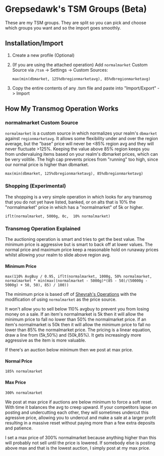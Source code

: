 # Grepsedawk's TSM Groups (Beta)

These are my TSM groups. They are split so you can pick and choose which groups you want and so the import goes smoothly.

## Installation/Import

1. Create a new profile (Optional)
1. (If you are using the attached operation) Add `normalmarket` Custom Source via `/tsm` -> Settings -> Custom Sources:

    ```tsm
    max(min(dbmarket, 125%dbregionmarketavg), 85%dbregionmarketavg)
    ```

1. Copy the entire contents of any .tsm file and paste into "Import/Export" -> Import

## How My Transmog Operation Works

### normalmarket Custom Source

`normalmarket` is a custom source in which normalizes your realm's `dbmarket` against `regionmarketavg`. It allows some flexibility under and over the region average, but the "base" price will never be <85% region avg and they will never fluctuate >125%. Keeping the value above 85% region keeps you from undervaluing items based on your realm's dbmarket prices, which can be very volitile. The high cap prevents prices from "running" too high, since our normal price is higher than dbmarket.

```tsm
max(min(dbmarket, 125%dbregionmarketavg), 85%dbregionmarketavg)
```

### Shopping (Experimental)

The shopping is a very simple operation in which looks for any transmog that you do not yet have listed, banked, or on alts that is 10% the "normalmarket" price in which has a "normalmarket" of 5k or higher.

```tsm
iflt(normalmarket, 5000g, 0c,  10% normalmarket)
```

### Transmog Operation Explained

The auctioning operation is smart and tries to get the best value. The minimum price is aggressive but is smart to back off at lower values. The normal price and maximum price keep a reasonable hold on runaway prices whilst allowing your realm to slide above region avg.

#### Minimum Price

```tsm
max(110% AvgBuy / 0.95, iflt(normalmarket, 1000g, 50% normalmarket, normalmarket * min(max((normalmarket - 5000g)*(85 - 50)/(50000g - 5000g) + 50, 50), 85) / 100))
```

The minimum price is based off of [Sheyrah's Operations](https://www.reddit.com/r/woweconomy/comments/93hcpw/sheyrahs_transmog_operation_explained/) with the modification of using `normalmarket` as the price source.

It won't allow you to sell below 110% avgbuy to prevent you from losing money on a sale.
If an item's normalmarket is 5k then it will allow the minimum price to fall no lower than 50% the normalmarket price.
If an item's normalmarket is 50k then it will allow the minimum price to fall no lower than 85% the normalmarket price.
The pricing is a linear equation, draw a line from (5k,50%) and (50k,85%). It gets increasingly more aggressive as the item is more valuable.

If there's an auction below minimum then we post at max price.


#### Normal Price

```tsm
185% normalmarket
```



#### Max Price

```tsm
300% normalmarket
```

We post at max price if auctions are below minimum to force a soft reset. With time it balances the avg to creep upward. If your competitors lapse on posting and undercutting each other, they will sometimes undercut this agressive price, allowing you to undercut and make a sale at a larger profit resulting in a massive reset without paying more than a few extra deposits and patience.

I set a max price of 300% normalmarket because anything higher than this will probably not sell until the price is lowered. If somebody else is posting above max and that is the lowest auction, I simply post at my max price.
